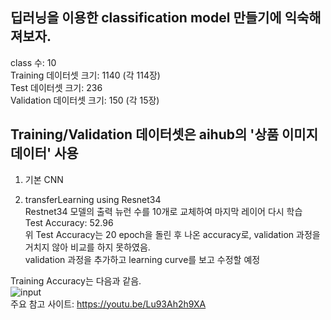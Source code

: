 ## 딥러닝을 이용한 classification model 만들기에 익숙해져보자.
class 수: 10  
Training 데이터셋 크기: 1140 (각 114장)  
Test 데이터셋 크기: 236  
Validation 데이터셋 크기: 150 (각 15장)  
  
Training/Validation 데이터셋은 aihub의 '상품 이미지 데이터' 사용  
---

1. 기본 CNN  
  
2. transferLearning using Resnet34  
Restnet34 모델의 출력 뉴런 수를 10개로 교체하여 마지막 레이어 다시 학습  
Test Accuracy: 52.96  
위 Test Accuracy는 20 epoch을 돌린 후 나온 accuracy로, validation 과정을 거치지 않아 비교를 하지 못하였음.  
validation 과정을 추가하고 learning curve를 보고 수정할 예정  
  
Training Accuracy는 다음과 같음.  
![input](https://user-images.githubusercontent.com/51364769/127870250-ba2bbab0-4f94-4566-a5ff-9a50b930d7f5.JPG)  
주요 참고 사이트: https://youtu.be/Lu93Ah2h9XA  
